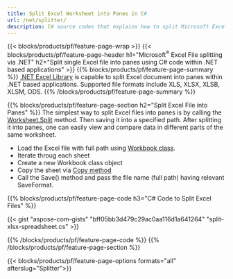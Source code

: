```yaml
---
title: Split Excel Worksheet into Panes in C#
url: /net/splitter/
description: C# source codes that explains how to split Microsoft Excel files into multiple panes in Visual C#.NET applications.
---
```


{{< blocks/products/pf/feature-page-wrap >}}
{{< blocks/products/pf/feature-page-header h1="Microsoft<sup>&reg;</sup> Excel File splitting via .NET" h2="Split single Excel file into panes using C# code within .NET based applications" >}}
{{% blocks/products/pf/feature-page-summary %}}
[.NET Excel Library](/cells/net/) is capable to split Excel document into panes within .NET based applications. Supported file formats include XLS, XLSX, XLSB, XLSM, ODS.
{{% /blocks/products/pf/feature-page-summary  %}}

{{% blocks/products/pf/feature-page-section  h2="Split Excel File into Panes" %}}
The simplest way to split Excel files into panes is by calling the [Worksheet.Split](https://apireference.aspose.com/cells/net/aspose.cells/worksheet/methods/split) method. Then saving it into a specified path. After splitting it into panes, one can easily view and compare data in different parts of the same worksheet.

+  Load the Excel file with full path using [Workbook class](https://apireference.aspose.com/cells/net/aspose.cells/workbook).
+  Iterate throug each sheet
+  Create a new Workbook class object
+  Copy the sheet via [Copy method](https://apireference.aspose.com/cells/net/aspose.cells/worksheet/methods/copy)
+  Call the Save() method and pass the file name (full path) having relevant SaveFormat.

{{% blocks/products/pf/feature-page-code h3="C# Code to Split Excel Files" %}}

{{< gist "aspose-com-gists" "bff05bb3d479c29ac0aa116d1a641264" "split-xlsx-spreadsheet.cs" >}}

{{% /blocks/products/pf/feature-page-code  %}}
{{% /blocks/products/pf/feature-page-section %}}

{{< blocks/products/pf/feature-page-options formats="all" afterslug="Splitter">}}